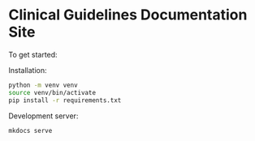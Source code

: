 # Clinical Guidelines Documentation Site

To get started:

Installation:

```sh
python -m venv venv
source venv/bin/activate
pip install -r requirements.txt
```

Development server:

```sh
mkdocs serve
```
